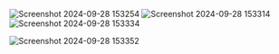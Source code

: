 ![Screenshot 2024-09-28 153254](https://github.com/user-attachments/assets/1293ad5e-9abc-423e-80a3-98bfd1876025)
![Screenshot 2024-09-28 153314](https://github.com/user-attachments/assets/8bf6ea8d-3be8-4498-8a06-ef5727ae5353)
![Screenshot 2024-09-28 153334](https://github.com/user-attachments/assets/a2b1ac2d-459b-42af-9f73-17830d139811)


![Screenshot 2024-09-28 153352](https://github.com/user-attachments/assets/cc71769f-2d04-4aed-b0f9-15681bea0982)
